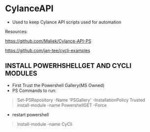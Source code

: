# CylanceAPI
* Used to keep Cylance API scripts used for automation

Resources:

https://github.com/Maliek/Cylance-API-PS

https://github.com/jan-tee/cycli-examples

## INSTALL POWERHSHELLGET AND CYCLI MODULES 
* First Trust the Powershell Gallery(MS Owned)
* PS Commands to run:
> Set-PSRepository -Name 'PSGallery' -InstallationPolicy Trusted
> install-module -name PowershellGET -Force 
* restart powershell 
> Install-module -name CyCli
